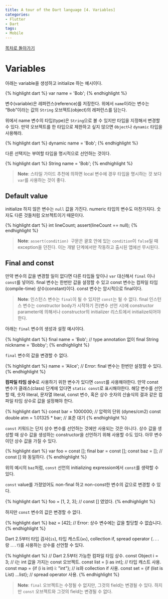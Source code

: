```yaml
---
title: A tour of the Dart language [4. Variables]
categories:
- Flutter
- Dart
tags:
- Mobile
---
```


[목차로 돌아가기](/flutter/dart/a-tour-of-the-dart-language/)
# Variables
아래는 variable을 생성하고 initialize 하는 예시이다.

{% highlight dart %}
var name = 'Bob';
{% endhighlight %}

변수(variable)은 레퍼런스(reference)를 저장한다. 위에서 `name`이라는 변수는 “Bob”이라는 값의 `String` 오브젝트(object)의 레퍼런스를 담는다.

위에서 name 변수의 타입(type)은 `String`으로 볼 수 있지만 타입을 지정해서 변경할 수 있다. 만약 오브젝트를 한 타입으로 제한하고 싶지 않으면 `Object`나 `dynamic` 타입을 사용해라.

{% highlight dart %}
dynamic name = 'Bob';
{% endhighlight %}

다른 선택지는 부여할 타입을 명시적으로 선언하는 것이다.

{% highlight dart %}
String name = 'Bob';
{% endhighlight %}

> **Note**: 스타일 가이드 추천에 의하면 local 변수에 경우  타입을 명시하는 것 보다 `var`를 사용하는 것이 좋다.
## Default value
initialize 하지 않은 변수는 `null` 값을 가진다. numeric 타입의 변수도 마찬가지다. 숫자도 다른 것들처럼 오브젝트이기 때문이다.

{% highlight dart %}
int lineCount;
assert(lineCount == null);
{% endhighlight %}

> **Note**: `assert(condition) `구문은 괄호 안에 있는 `condition`이 `false`일 때 exception을 던진다. 이는 개발 단계에서만 작동하고 출시된 앱에선 무시된다.

## Final and const
만약 변수의 값을 변경할 일이 없다면  다른 타입들 앞이나 `var` 대신해서 `final` 이나 `const`를 넣어라. final 변수는 한번만 값을 설정할 수 있고 const 변수는 컴파일 타임(compile-time) 상수(constant)이다. const 변수는 암시적으로 final이다.

> **Note**: 인스턴스 변수는 `final`이 될 수 있지만 `const`는 될 수 없다. final 인스턴스 변수는 constructor body가 시작하기 전(변수 선언 시)에 constructor parameter에 의해서나 constructor의 initializer 리스트에서 initialize되어야 한다.

아래는 `final` 변수의 생성과 설정 예시이다.

{% highlight dart %}
final name = 'Bob'; // type annotation 없이
final String nickname = 'Bobby';
{% endhighlight %}

`final` 변수의 값을 변경할 수 없다.

{% highlight dart %}
name = 'Alice'; // Error: final 변수는 한번만 설정할 수 있다.
{% endhighlight %}

**컴파일 타임 상수**로 사용하기 위한 변수가 있다면 `const`를 사용해야한다. 만약 const 변수가 클래스(class) 단계에 있다면 `static const`로 표시해야한다. 해당 변수를 선언할 때, 숫자 literal, 문자열 literal, const 변수, 혹은 상수 숫자의  산술식의 결과 같은 컴파일 타임 상수로 값을 설정해야 한다.

{% highlight dart %}
const bar = 1000000; // 압력의 단위 (dynes/cm2)
const double atm = 1.01325 * bar; // 표준 대기
{% endhighlight %}

`const` 키워드는 단지 상수 변수를 선언하는 것에만 사용되는 것은 아니다. 상수 값을 생성할 때 상수 값을 생성하는 constructor을 선언하기 위해 사용할 수도 있다. 아무 변수이던 상수 값을 가질 수 있다.

{% highlight dart %}
var foo = const [];
final bar = const [];
const baz = []; // const [] 와 동일하다.
{% endhighlight %}

위의 예시의 `baz`처럼, `const` 선언의 initializing expression에서 `const`를 생략할 수 있다.

`const` value를 가졌었어도 non-final 하고 non-const한 변수의 값으로 변경할 수 있다.

{% highlight dart %}
foo = [1, 2, 3]; // const [] 였었다.
{% endhighlight %}

하지만 `const` 변수의 값은 변경할 수 없다.

{% highlight dart %}
baz = [42]; // Error: 상수 변수에는 값을 할당할 수 없습니다.
{% endhighlight %}

Dart 2.5부터 타입 검사(`is`), 타입 캐스트(`as`), collection if,  spread operator (`...`랑 .`..?`)를 사용하는 상수를 선언할 수 있다.

{% highlight dart %}
// Dart 2.5부터 가능한 컴파일 타임 상수.
const Object i = 3; // i는 int 값을 가지는 const 오브젝트.
const list = [i as int]; // 타입 캐스트 사용.
const map = {if (i is int) i: "int"}; // is와 collection if 사용.
const set = {if (list is List<int>) ...list}; // spread operator 사용.
{% endhighlight %}

> **Note**: `final` 오브젝트는 수정될 수 없지만, 그것의 field는 변경될 수 있다. 하지만 `const` 오브젝트와 그것의 field는 변경될 수 없다.
